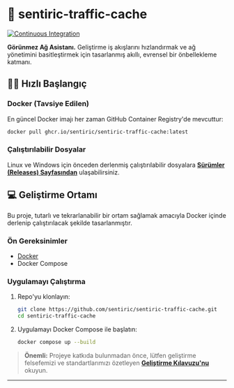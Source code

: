 # 🚀 sentiric-traffic-cache

[![Continuous Integration](https://github.com/sentiric/sentiric-traffic-cache/actions/workflows/ci.yml/badge.svg)](https://github.com/sentiric/sentiric-traffic-cache/actions/workflows/ci.yml)

**Görünmez Ağ Asistanı.** Geliştirme iş akışlarını hızlandırmak ve ağ yönetimini basitleştirmek için tasarlanmış akıllı, evrensel bir önbellekleme katmanı.

## 🏃‍♂️ Hızlı Başlangıç

### Docker (Tavsiye Edilen)
En güncel Docker imajı her zaman GitHub Container Registry'de mevcuttur:
```bash
docker pull ghcr.io/sentiric/sentiric-traffic-cache:latest
```

### Çalıştırılabilir Dosyalar
Linux ve Windows için önceden derlenmiş çalıştırılabilir dosyalara [**Sürümler (Releases) Sayfasından**](https://github.com/sentiric/sentiric-traffic-cache/releases) ulaşabilirsiniz.

## 💻 Geliştirme Ortamı

Bu proje, tutarlı ve tekrarlanabilir bir ortam sağlamak amacıyla Docker içinde derlenip çalıştırılacak şekilde tasarlanmıştır.

### Ön Gereksinimler

-   [Docker](https://www.docker.com/products/docker-desktop/)
-   Docker Compose

### Uygulamayı Çalıştırma

1.  Repo'yu klonlayın:
    ```bash
    git clone https://github.com/sentiric/sentiric-traffic-cache.git
    cd sentiric-traffic-cache
    ```

2.  Uygulamayı Docker Compose ile başlatın:
    ```bash
    docker compose up --build
    ```

> **Önemli:** Projeye katkıda bulunmadan önce, lütfen geliştirme felsefemizi ve standartlarımızı özetleyen [**Geliştirme Kılavuzu'nu**](docs/DEVELOPMENT_GUIDE.md) okuyun.

---